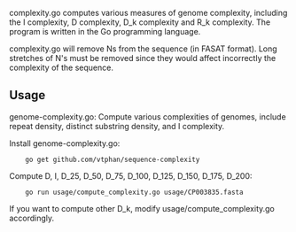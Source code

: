 complexity.go computes various measures of genome complexity, including
the I complexity, D complexity, D_k complexity and R_k complexity.  The program
is written in the Go programming language.

complexity.go will remove Ns from the sequence (in FASAT format). Long stretches of N's
must be removed since they would affect incorrectly the complexity of the sequence.

## Usage

genome-complexity.go:
	Compute various complexities of genomes, include repeat density,
	distinct substring density, and I complexity.

Install genome-complexity.go:

```
    go get github.com/vtphan/sequence-complexity
```

Compute D, I, D_25, D_50, D_75, D_100, D_125, D_150, D_175, D_200:

```
    go run usage/compute_complexity.go usage/CP003835.fasta
```

If you want to compute other D_k, modify usage/compute_complexity.go accordingly.